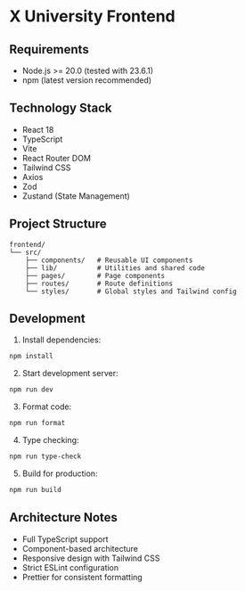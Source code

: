 # X University Frontend

## Requirements
- Node.js >= 20.0 (tested with 23.6.1)
- npm (latest version recommended)

## Technology Stack
- React 18
- TypeScript
- Vite
- React Router DOM
- Tailwind CSS
- Axios
- Zod
- Zustand (State Management)

## Project Structure
```
frontend/
└── src/
    ├── components/   # Reusable UI components
    ├── lib/          # Utilities and shared code
    ├── pages/        # Page components
    ├── routes/       # Route definitions
    └── styles/       # Global styles and Tailwind config
```

## Development
1. Install dependencies:
```bash
npm install
```

2. Start development server:
```bash
npm run dev
```

3. Format code:
```bash
npm run format
```

4. Type checking:
```bash
npm run type-check
```

5. Build for production:
```bash
npm run build
```

## Architecture Notes
- Full TypeScript support
- Component-based architecture
- Responsive design with Tailwind CSS
- Strict ESLint configuration
- Prettier for consistent formatting
